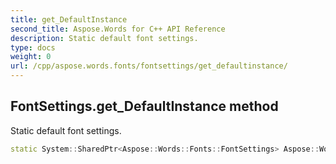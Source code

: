 ```yaml
---
title: get_DefaultInstance
second_title: Aspose.Words for C++ API Reference
description: Static default font settings. 
type: docs
weight: 0
url: /cpp/aspose.words.fonts/fontsettings/get_defaultinstance/
---
```

## FontSettings.get_DefaultInstance method


Static default font settings.

```cpp
static System::SharedPtr<Aspose::Words::Fonts::FontSettings> Aspose::Words::Fonts::FontSettings::get_DefaultInstance()
```


